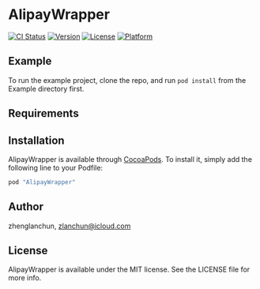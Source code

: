 # AlipayWrapper

[![CI Status](http://img.shields.io/travis/zhenglanchun/AlipayWrapper.svg?style=flat)](https://travis-ci.org/zhenglanchun/AlipayWrapper)
[![Version](https://img.shields.io/cocoapods/v/AlipayWrapper.svg?style=flat)](http://cocoapods.org/pods/AlipayWrapper)
[![License](https://img.shields.io/cocoapods/l/AlipayWrapper.svg?style=flat)](http://cocoapods.org/pods/AlipayWrapper)
[![Platform](https://img.shields.io/cocoapods/p/AlipayWrapper.svg?style=flat)](http://cocoapods.org/pods/AlipayWrapper)

## Example

To run the example project, clone the repo, and run `pod install` from the Example directory first.

## Requirements

## Installation

AlipayWrapper is available through [CocoaPods](http://cocoapods.org). To install
it, simply add the following line to your Podfile:

```ruby
pod "AlipayWrapper"
```

## Author

zhenglanchun, zlanchun@icloud.com

## License

AlipayWrapper is available under the MIT license. See the LICENSE file for more info.
